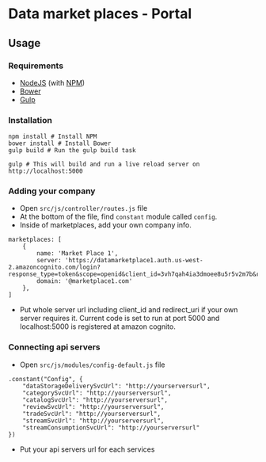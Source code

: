 
# Data market places - Portal

## Usage
### Requirements
* [NodeJS](http://nodejs.org/) (with [NPM](https://www.npmjs.org/))
* [Bower](http://bower.io)
* [Gulp](http://gulpjs.com)

### Installation
```
npm install # Install NPM
bower install # Install Bower
gulp build # Run the gulp build task
```

```
gulp # This will build and run a live reload server on http://localhost:5000
```


### Adding your company
* Open `src/js/controller/routes.js` file
* At the bottom of the file, find `constant` module called `config`.
* Inside of marketplaces, add your own company info.

```
marketplaces: [
    {
        name: 'Market Place 1',
        server: 'https://datamarketplace1.auth.us-west-2.amazoncognito.com/login?response_type=token&scope=openid&client_id=3vh7qah4ia3dmoee8u5r5v2m7b&redirect_uri=http%3A%2F%2Flocalhost%3A5000%2F',
        domain: '@marketplace1.com'
    },
]
```

* Put whole server url including client_id and redirect_uri if your own server requires it.
Current code is set to run at port 5000 and localhost:5000 is registered at amazon cognito.

### Connecting api servers
* Open `src/js/modules/config-default.js` file

```
.constant("Config", {
	"dataStorageDeliverySvcUrl": "http://yourserversurl",
	"categorySvcUrl": "http://yourserversurl",
	"catalogSvcUrl": "http://yourserversurl",
	"reviewSvcUrl": "http://yourserversurl",
	"tradeSvcUrl": "http://yourserversurl",
	"streamSvcUrl": "http://yourserversurl",
	"streamConsumptionSvcUrl": "http://yourserversurl"
})
```

* Put your api servers url for each services